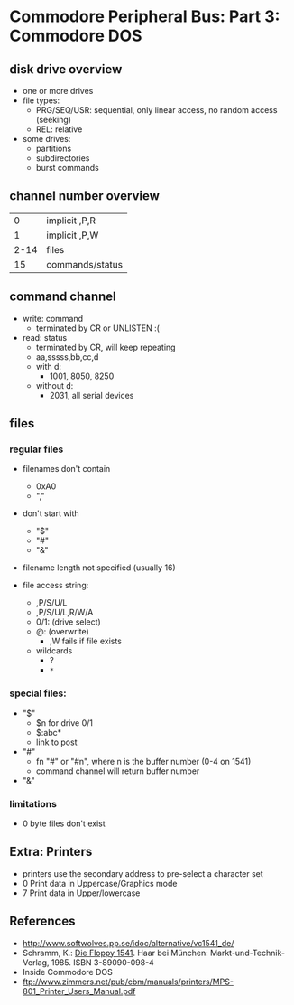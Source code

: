 # Commodore Peripheral Bus: Part 3: Commodore DOS

## disk drive overview

* one or more drives
* file types:
	* PRG/SEQ/USR: sequential, only linear access, no random access (seeking)
	* REL: relative
* some drives:
	* partitions
	* subdirectories
	* burst commands

## channel number overview

|      |                 |
|------|-----------------|
| 0    | implicit ,P,R   |
| 1    | implicit ,P,W   |
| 2-14 | files           |
| 15   | commands/status |

## command channel

* write: command
	* terminated by CR or UNLISTEN :(
* read: status
	* terminated by CR, will keep repeating
	* aa,sssss,bb,cc,d
	* with d:
		* 1001, 8050, 8250
	* without d:
		* 2031, all serial devices

	
<!--

10 open 1,8,15,"ui"
20 get#1,a$:?a$;:ifa$<>chr$(13)goto20
30 close 1
run

-->

## files

### regular files

* filenames don't contain
	* 0xA0
	* ","
* don't start with
	* "$"
	* "#"
	* "&"
* filename length not specified (usually 16)

* file access string:
	* ,P/S/U/L
	* ,P/S/U/L,R/W/A
	* 0/1: (drive select)
	* @: (overwrite)
		* ,W fails if file exists
	* wildcards
		* ?
		* `*`

### special files:
* "$"
	* $n for drive 0/1
	* $:abc*
	* link to post
* "#"
	* fn "#" or "#n", where n is the buffer number (0-4 on 1541)
	* command channel will return buffer number
* "&"

### limitations

* 0 byte files don't exist

## Extra: Printers

* printers use the secondary address to pre-select a character set
* 0 Print data in Uppercase/Graphics mode
* 7 Print data in Upper/lowercase

## References

* http://www.softwolves.pp.se/idoc/alternative/vc1541_de/
* Schramm, K.: [Die Floppy 1541](https://spiro.trikaliotis.net/Book#vic1541). Haar bei München: Markt-und-Technik-Verlag, 1985. ISBN 3-89090-098-4
* Inside Commodore DOS
* ftp://www.zimmers.net/pub/cbm/manuals/printers/MPS-801_Printer_Users_Manual.pdf
